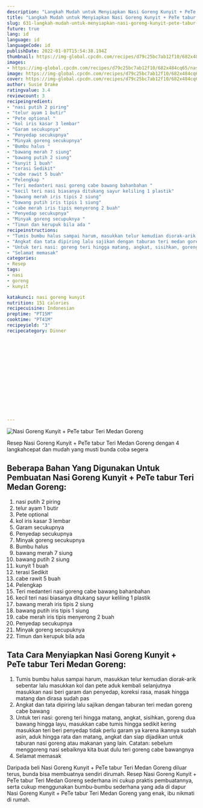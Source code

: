 ```yaml
---
description: "Langkah Mudah untuk Menyiapkan Nasi Goreng Kunyit + PeTe tabur Teri Medan Goreng yang Bikin Ngiler"
title: "Langkah Mudah untuk Menyiapkan Nasi Goreng Kunyit + PeTe tabur Teri Medan Goreng yang Bikin Ngiler"
slug: 631-langkah-mudah-untuk-menyiapkan-nasi-goreng-kunyit-pete-tabur-teri-medan-goreng-yang-bikin-ngiler
future: true
lang: id
language: id
languageCode: id
publishDate: 2022-01-07T15:54:38.194Z 
thumbnail: https://img-global.cpcdn.com/recipes/d79c25bc7ab12f10/682x484cq65/nasi-goreng-kunyit-pete-tabur-teri-medan-goreng-foto-resep-utama.png
images:
- https://img-global.cpcdn.com/recipes/d79c25bc7ab12f10/682x484cq65/nasi-goreng-kunyit-pete-tabur-teri-medan-goreng-foto-resep-utama.png
image: https://img-global.cpcdn.com/recipes/d79c25bc7ab12f10/682x484cq65/nasi-goreng-kunyit-pete-tabur-teri-medan-goreng-foto-resep-utama.png
cover: https://img-global.cpcdn.com/recipes/d79c25bc7ab12f10/682x484cq65/nasi-goreng-kunyit-pete-tabur-teri-medan-goreng-foto-resep-utama.png
author: Susie Drake
ratingvalue: 3.4
reviewcount: 3
recipeingredient:
- "nasi putih 2 piring"
- "telur ayam 1 butir"
- "Pete optional "
- "kol iris kasar 3 lembar"
- "Garam secukupnya"
- "Penyedap secukupnya"
- "Minyak goreng secukupnya"
- "Bumbu halus "
- "bawang merah 7 siung"
- "bawang putih 2 siung"
- "kunyit 1 buah"
- "terasi Sedikit"
- "cabe rawit 5 buah"
- "Pelengkap "
- "Teri medanteri nasi goreng cabe bawang bahanbahan "
- "kecil teri nasi biasanya ditukang sayur keliling 1 plastik"
- "bawang merah iris tipis 2 siung"
- "bawang putih iris tipis 1 siung"
- "cabe merah iris tipis menyerong 2 buah"
- "Penyedap secukupnya"
- "Minyak goreng secupuknya "
- "Timun dan kerupuk bila ada "
recipeinstructions:
- "Tumis bumbu halus sampai harum, masukkan telur kemudian diorak-arik sebentar lalu masukkan kol dan pete aduk kembali selanjutnya masukkan nasi beri garam dan penyedap, koreksi rasa, masak hingga matang dan dirasa sudah pas"
- "Angkat dan tata dipiring lalu sajikan dengan taburan teri medan goreng cabe bawang"
- "Untuk teri nasi: goreng teri hingga matang, angkat, sisihkan, goreng dua bawang hingga layu, masukkan cabe tumis hingga sedikit kering masukkan teri beri penyedap tidak perlu garam ya karena ikannya sudah asin, aduk hingga rata dan matang, angkat dan siap dijadikan untuk taburan nasi goreng atau makanan yang lain. Catatan: sebelum menggoreng nasi sebaiknya kita buat dulu teri goreng cabe bawangnya"
- "Selamat memasak"
categories:
- Resep
tags:
- nasi
- goreng
- kunyit

katakunci: nasi goreng kunyit 
nutrition: 151 calories
recipecuisine: Indonesian
preptime: "PT15M"
cooktime: "PT41M"
recipeyield: "3"
recipecategory: Dinner


     
    
    
    
    
    
    
    
    
    
    
      
    
---
```



![Nasi Goreng Kunyit + PeTe tabur Teri Medan Goreng](https://img-global.cpcdn.com/recipes/d79c25bc7ab12f10/682x484cq65/nasi-goreng-kunyit-pete-tabur-teri-medan-goreng-foto-resep-utama.png)

Resep Nasi Goreng Kunyit + PeTe tabur Teri Medan Goreng    dengan 4 langkahcepat dan mudah yang musti bunda coba segera

<!--inarticleads1-->

## Beberapa Bahan Yang Digunakan Untuk Pembuatan Nasi Goreng Kunyit + PeTe tabur Teri Medan Goreng:

1. nasi putih 2 piring
1. telur ayam 1 butir
1. Pete optional 
1. kol iris kasar 3 lembar
1. Garam secukupnya
1. Penyedap secukupnya
1. Minyak goreng secukupnya
1. Bumbu halus 
1. bawang merah 7 siung
1. bawang putih 2 siung
1. kunyit 1 buah
1. terasi Sedikit
1. cabe rawit 5 buah
1. Pelengkap 
1. Teri medanteri nasi goreng cabe bawang bahanbahan 
1. kecil teri nasi biasanya ditukang sayur keliling 1 plastik
1. bawang merah iris tipis 2 siung
1. bawang putih iris tipis 1 siung
1. cabe merah iris tipis menyerong 2 buah
1. Penyedap secukupnya
1. Minyak goreng secupuknya 
1. Timun dan kerupuk bila ada 



<!--inarticleads2-->

## Tata Cara Menyiapkan Nasi Goreng Kunyit + PeTe tabur Teri Medan Goreng:

1. Tumis bumbu halus sampai harum, masukkan telur kemudian diorak-arik sebentar lalu masukkan kol dan pete aduk kembali selanjutnya masukkan nasi beri garam dan penyedap, koreksi rasa, masak hingga matang dan dirasa sudah pas
1. Angkat dan tata dipiring lalu sajikan dengan taburan teri medan goreng cabe bawang
1. Untuk teri nasi: goreng teri hingga matang, angkat, sisihkan, goreng dua bawang hingga layu, masukkan cabe tumis hingga sedikit kering masukkan teri beri penyedap tidak perlu garam ya karena ikannya sudah asin, aduk hingga rata dan matang, angkat dan siap dijadikan untuk taburan nasi goreng atau makanan yang lain. Catatan: sebelum menggoreng nasi sebaiknya kita buat dulu teri goreng cabe bawangnya
1. Selamat memasak




Daripada   beli  Nasi Goreng Kunyit + PeTe tabur Teri Medan Goreng  diluar terus, bunda  bisa membuatnya sendiri dirumah. Resep  Nasi Goreng Kunyit + PeTe tabur Teri Medan Goreng  sederhana ini cukup praktis pembuatannya, serta cukup menggunakan bumbu-bumbu sederhana yang ada di dapur  Nasi Goreng Kunyit + PeTe tabur Teri Medan Goreng  yang enak, ibu nikmati di rumah.
